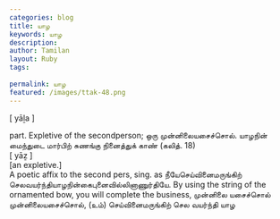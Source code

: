 ```yaml
---
categories: blog
title: யாழ
keywords: யாழ
description: 
author: Tamilan
layout: Ruby
tags: 
 
permalink: யாழ
featured: /images/ttak-48.png
---
```

  
[ yāḻa ]  
  
part. Expletive of the secondperson; ஒரு முன்னிலையசைச்சொல். யாழநின் மைந்துடை மார்பிற் சுணங்கு நினைத்துக் காண் (கலித். 18)  
[ yāẕ ]  
[an expletive.]  
A poetic affix to the second pers, sing. as நீயேசெய்வினைமருங்கிற் செலவயர்ந்தியாழநின்கைபுனைவில்லினாணுர்தியே. By using the string of the ornamented bow, you will complete the business, முன்னிலை யசைச்சொல்  
முன்னிலையசைச்சொல், (உம்) செய்வினைமருங்கிற் செல வயர்ந்தி யாழ